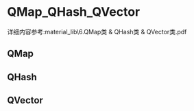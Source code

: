 # QMap_QHash_QVector

详细内容参考:material_lib\6.QMap类 & QHash类 & QVector类.pdf

## QMap

## QHash

## QVector
